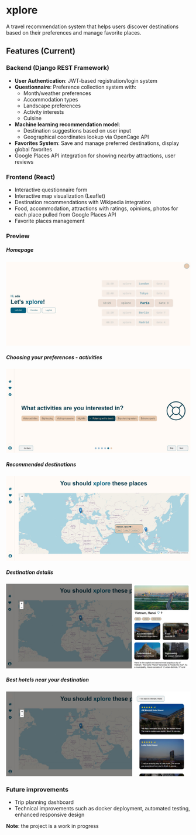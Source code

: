 # xplore

A travel recommendation system that helps users discover destinations based on their preferences and manage favorite places.

## Features (Current)

### Backend (Django REST Framework)
- **User Authentication**: JWT-based registration/login system
- **Questionnaire**: Preference collection system with:
  - Month/weather preferences
  - Accommodation types
  - Landscape preferences
  - Activity interests
  - Cuisine 
- **Machine learning recommendation model**: 
  - Destination suggestions based on user input
  - Geographical coordinates lookup via OpenCage API
- **Favorites System**: Save and manage preferred destinations, display global favorites
- Google Places API integration for showing nearby attractions, user reviews

### Frontend (React)
- Interactive questionnaire form
- Interactive map visualization (Leaflet)
- Destination recommendations with Wikipedia integration
- Food, accommodation, attractions with ratings, opinions, photos for each place pulled from Google Places API 
- Favorite places management

### Preview
##### Homepage
![](views/homepage.jpg)

##### Choosing your preferences - activities
![](views/activities2.jpg)

##### Recommended destinations
![](views/map.jpg)

##### Destination details
![](views/place2.jpg)

##### Best hotels near your destination
![](views/details.jpg)

### Future improvements
- Trip planning dashboard
- Technical improvements such as docker deployment, automated testing, enhanced responsive design

**Note**: the project is a work in progress